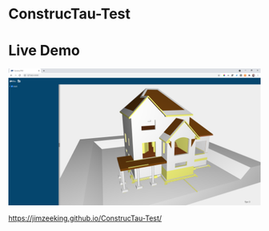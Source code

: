 # ConstrucTau-Test

# Live Demo

![Live Demo](docs/images/Screenshot.png)

https://jimzeeking.github.io/ConstrucTau-Test/
